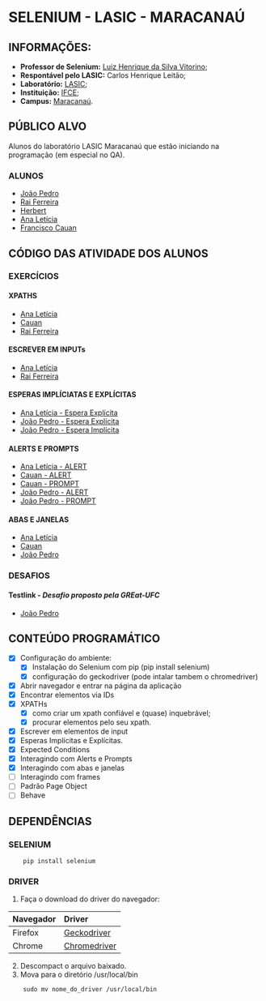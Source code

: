 # SELENIUM - LASIC - MARACANAÚ

## INFORMAÇÕES:

+ **Professor de Selenium:** [Luiz Henrique da Silva Vitorino](https://github.com/LuizHenriqueVitorino);
+ **Respontável pelo LASIC:** Carlos Henrique Leitão;
+ **Laboratório:** [LASIC](https://lasicifce.com.br/);
+ **Instituição:** [IFCE](https://ifce.edu.br/);
+ **Campus:** [Maracanaú](https://ifce.edu.br/maracanau).

## PÚBLICO ALVO
Alunos do laboratório LASIC Maracanaú que estão iniciando na programação (em especial no QA).
### ALUNOS
- [João Pedro](https://github.com/jppn123)
- [Rai Ferreira](https://github.com/Raiferreira1)
- [Herbert](https://github.com/AntoniHerbert)
- [Ana Letícia](https://github.com/ana-le-ticia)
- [Francisco Cauan](https://github.com/cauan-sampaio)

## CÓDIGO DAS ATIVIDADE DOS ALUNOS
### EXERCÍCIOS
#### XPATHS
- [Ana Letícia](https://github.com/ana-le-ticia/selenium/blob/main/atv_form.py)
- [Cauan](https://github.com/cauan-sampaio/curso-selenium/blob/main/aula6.py)
- [Rai Ferreira](https://github.com/Raiferreira1/Selenium/blob/main/ex1.py)

#### ESCREVER EM INPUTs
- [Ana Letícia](https://github.com/ana-le-ticia/selenium/blob/main/teste6.py)
- [Rai Ferreira](https://github.com/Raiferreira1/Selenium/blob/main/Exercicio.py)

#### ESPERAS IMPLÍCIATAS E EXPLÍCITAS
- [Ana Letícia - Espera Explícita](https://github.com/ana-le-ticia/selenium/blob/main/t.py)
- [João Pedro - Espera Explícita](https://github.com/jppn123/Selenium-Py/blob/main/-explicitWait.py)
- [João Pedro - Espera Implícita](https://github.com/jppn123/Selenium-Py/blob/main/-implicitWait.py)

#### ALERTS E PROMPTS
- [Ana Letícia - ALERT](https://github.com/ana-le-ticia/selenium/blob/main/teste8.py)
- [Cauan - ALERT](https://github.com/cauan-sampaio/curso-selenium/blob/main/login.py)
- [Cauan - PROMPT](https://github.com/cauan-sampaio/curso-selenium/blob/main/prompt.py)
- [João Pedro - ALERT](https://github.com/jppn123/Selenium-Py/blob/main/AlertLogin.py)
- [João Pedro - PROMPT](https://github.com/jppn123/Selenium-Py/blob/main/AlertPrompt.py)

#### ABAS E JANELAS
- [Ana Letícia](https://github.com/ana-le-ticia/selenium/blob/main/window_test.py)
- [Cauan](https://github.com/cauan-sampaio/curso-selenium/blob/main/abas.py)
- [João Pedro](https://github.com/jppn123/Selenium-Py/blob/main/AbasEJanelas.py)

### DESAFIOS
#### **Testlink** - *Desafio proposto pela GREat-UFC*
- [João Pedro](https://github.com/jppn123/Selenium-Py/tree/main/great-atividade)

## CONTEÚDO PROGRAMÁTICO

- [x] Configuração do ambiente:
    - [x] Instalação do Selenium com pip (pip install selenium)
    - [x] configuração do geckodriver (pode intalar tambem o chromedriver)
- [x] Abrir navegador e entrar na página da aplicação
- [x] Encontrar elementos via IDs
- [x] XPATHs
    - [x] como criar um xpath confiável e (quase) inquebrável;
    - [x] procurar elementos pelo seu xpath.
- [x] Escrever em elementos de input
- [x] Esperas Implícitas e Explícitas.
- [x] Expected Conditions
- [x] Interagindo com Alerts e Prompts
- [x] Interagindo com abas e janelas
- [ ] Interagindo com frames
- [ ] Padrão Page Object
- [ ] Behave

## DEPENDÊNCIAS
### SELENIUM
```
    pip install selenium
```
### DRIVER
1. Faça o download do driver do navegador:

| Navegador         | Driver            |
|:------------------|:------------------|
|Firefox            |[Geckodriver](https://github.com/mozilla/geckodriver/releases/latest)        |
|Chrome             |[Chromedriver](https://chromedriver.chromium.org/downloads)       |

2. Descompact o arquivo baixado.
3. Mova para o diretório /usr/local/bin

```
    sudo mv nome_do_driver /usr/local/bin
```
